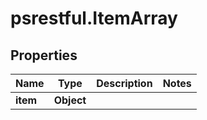 # psrestful.ItemArray

## Properties
Name | Type | Description | Notes
------------ | ------------- | ------------- | -------------
**item** | **Object** |  | 

